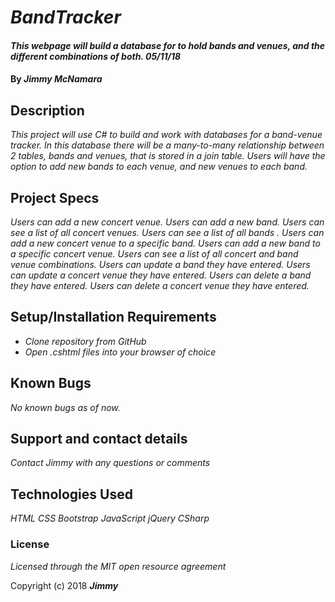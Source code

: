 # _BandTracker_

#### _This webpage will build a database for to hold bands and venues, and the different combinations of both. 05/11/18_

#### By _**Jimmy McNamara**_

## Description

_This project will use C# to build and work with databases for a band-venue tracker.  In this database there will be a many-to-many relationship between 2 tables, bands and venues, that is stored in a join table. Users will have the option to add new bands to each venue, and new venues to each band._

## Project Specs

<!-- _Webpage makes a valid connection with the database for each table._ -->
_Users can add a new concert venue._
_Users can add a new band._
_Users can see a list of all concert venues._
_Users can see a list of all bands ._
_Users can add a new concert venue to a specific band._
_Users can add a new band to a specific concert venue._
_Users can see a list of all concert and band venue combinations._
_Users can update a band they have entered._
_Users can update a concert venue they have entered._
_Users can delete a band they have entered._
_Users can delete a concert venue they have entered._

## Setup/Installation Requirements

* _Clone repository from GitHub_
* _Open .cshtml files into your browser of choice_



## Known Bugs

_No known bugs as of now._

## Support and contact details

_Contact Jimmy with any questions or comments_

## Technologies Used

_HTML_
_CSS_
_Bootstrap_
_JavaScript_
_jQuery_
_CSharp_

### License

*Licensed through the MIT open resource agreement*

Copyright (c) 2018 **_Jimmy_**
